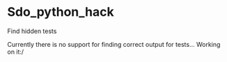 # Sdo_python_hack
Find hidden tests


Currently there is no support for finding correct output for tests... Working on it:/
